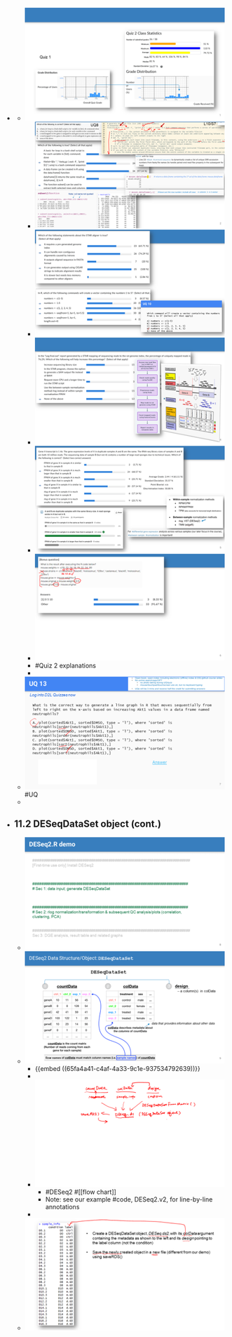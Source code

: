 -
	- ![🖼 Slide1.PNG](../assets/storages/logseq-plugin-multiple-assets/20240320_024347_Slide1.PNG)
		- ![🖼 Slide2.PNG](../assets/storages/logseq-plugin-multiple-assets/20240320_024347_Slide2.PNG)
		- ![🖼 Slide3.PNG](../assets/storages/logseq-plugin-multiple-assets/20240320_024347_Slide3.PNG)
		- ![🖼 Slide4.PNG](../assets/storages/logseq-plugin-multiple-assets/20240320_024347_Slide4.PNG)
		- ![🖼 Slide5.PNG](../assets/storages/logseq-plugin-multiple-assets/20240320_024347_Slide5.PNG)
		- ![🖼 Slide6.PNG](../assets/storages/logseq-plugin-multiple-assets/20240320_024348_Slide6.PNG)
		- #Quiz 2 explanations
		-
	- ![🖼 Slide7.PNG](../assets/storages/logseq-plugin-multiple-assets/20240320_024348_Slide7.PNG) #UQ
	-
- ## 11.2 DESeqDataSet object (cont.)
	- ![🖼 Slide8.PNG](../assets/storages/logseq-plugin-multiple-assets/20240320_024348_Slide8.PNG)
	- ![🖼 Slide9.PNG](../assets/storages/logseq-plugin-multiple-assets/20240320_024348_Slide9.PNG)
		- {{embed ((65fa4a41-c4af-4a33-9c1e-937534792639))}}
		-
		- ![🖼 Slide10.PNG](../assets/storages/logseq-plugin-multiple-assets/20240320_024348_Slide10.PNG)
			- #DESeq2 #[[flow chart]]
			- Note: see our example #code, DESeq2.v2, for line-by-line annotations
		-
	- ![🖼 Slide11.PNG](../assets/storages/logseq-plugin-multiple-assets/20240320_024349_Slide11.PNG)
